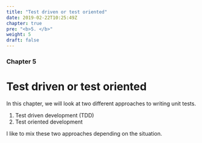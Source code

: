 ```yaml
---
title: "Test driven or test oriented"
date: 2019-02-22T10:25:49Z
chapter: true
pre: "<b>5. </b>"
weight: 5
draft: false
---
```


### Chapter 5

# Test driven or test oriented

In this chapter, we will look at two different approaches to writing unit tests. 

1. Test driven development (TDD)
2. Test oriented development

I like to mix these two approaches depending on the situation.


